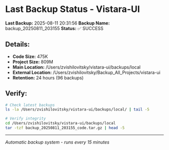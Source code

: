 # Last Backup Status - Vistara-UI

**Last Backup:** 2025-08-11 20:31:56
**Backup Name:** backup_20250811_203155
**Status:** ✅ SUCCESS

## Details:
- **Code Size:** 475K
- **Project Size:** 809M
- **Main Location:** /Users/zvishilovitsky/vistara-ui/backups/local
- **External Location:** /Users/zvishilovitsky/Backup_All_Projects/vistara-ui
- **Retention:** 24 hours (96 backups)

## Verify:
```bash
# Check latest backups
ls -la /Users/zvishilovitsky/vistara-ui/backups/local/ | tail -5

# Verify integrity
cd /Users/zvishilovitsky/vistara-ui/backups/local
tar -tzf backup_20250811_203155_code.tar.gz | head -5
```

---
*Automatic backup system - runs every 15 minutes*
